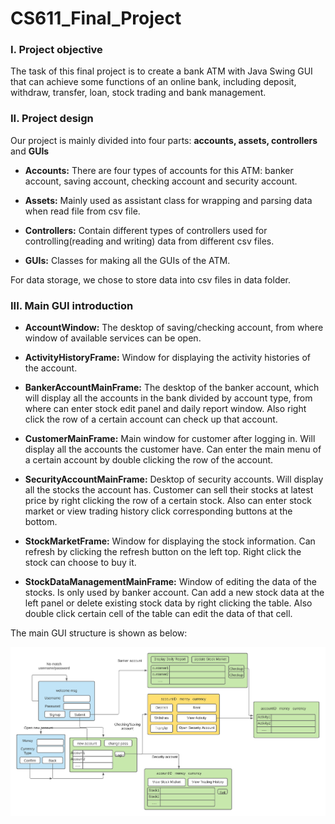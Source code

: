 # CS611_Final_Project

### I. Project objective

The task of this final project is to create a bank ATM with Java Swing GUI
that can achieve some functions of an online bank, including deposit, withdraw,
 transfer, loan, stock trading and bank management.

### II. Project design

Our project is mainly divided into four parts: **accounts, assets, controllers** and 
**GUIs**

* **Accounts:**
There are four types of accounts for this ATM: banker account, saving account,
   checking account and security account. 
  
* **Assets:**
Mainly used as assistant class for wrapping and parsing data when read file from
  csv file. 
  
* **Controllers:**
Contain different types of controllers used for controlling(reading and writing) data from different csv files.
  
* **GUIs:**
Classes for making all the GUIs of the ATM.

For data storage, we chose to store data into csv files in data folder.

### III. Main GUI introduction
* **AccountWindow:** The desktop of saving/checking account, from where window of available
services can be open.

* **ActivityHistoryFrame:** Window for displaying the activity histories of the
account.
  
* **BankerAccountMainFrame:** The desktop of the banker account, which will display
all the accounts in the bank divided by account type, from where can enter stock edit
  panel and daily report window. Also right click the row of a certain account can
  check up that account.
  
* **CustomerMainFrame:** Main window for customer after logging in. Will display
all the accounts the customer have. Can enter the main menu of a certain account by
  double clicking the row of the account.
  
* **SecurityAccountMainFrame:** Desktop of security accounts. Will display all the
stocks the account has. Customer can sell their stocks at latest price by right
  clicking the row of a certain stock. Also can enter stock market or view trading
  history click corresponding buttons at the bottom.
  
* **StockMarketFrame:** Window for displaying the stock information. Can refresh by
clicking the refresh button on the left top. Right click the stock can choose
  to buy it.
  
* **StockDataManagementMainFrame:** Window of editing the data of the stocks. Is only
used by banker account. Can add a new stock data at the left panel or delete existing stock data
  by right clicking the table. Also double click certain cell of the table can 
  edit the data of that cell.
  
The main GUI structure is shown as below:

![GUI](GUI.png)